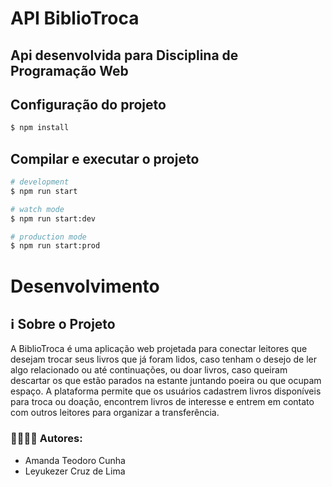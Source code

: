 # API BiblioTroca

## Api desenvolvida para Disciplina de Programação Web

## Configuração do projeto

```bash
$ npm install
```

## Compilar e executar o projeto

```bash
# development
$ npm run start

# watch mode
$ npm run start:dev

# production mode
$ npm run start:prod
```

# Desenvolvimento

## ℹ️ Sobre o Projeto

A BiblioTroca é uma aplicação web projetada para conectar leitores que
desejam trocar seus livros que já foram lidos, caso tenham o desejo de ler algo
relacionado ou até continuações, ou doar livros, caso queiram descartar os que
estão parados na estante juntando poeira ou que ocupam espaço. A plataforma
permite que os usuários cadastrem livros disponíveis para troca ou doação,
encontrem livros de interesse e entrem em contato com outros leitores para
organizar a transferência.

### 👨‍💻👩‍💻 Autores:

- Amanda Teodoro Cunha
- Leyukezer Cruz de Lima